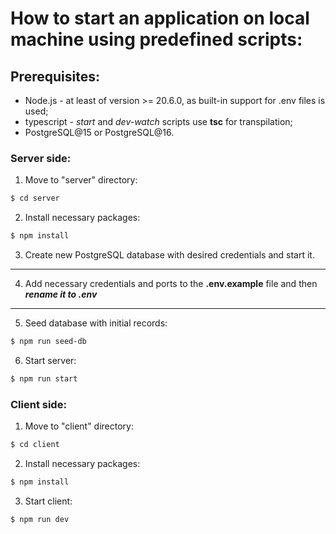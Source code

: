 # How to start an application on local machine using predefined scripts:

## Prerequisites:

- Node.js - at least of version >= 20.6.0, as built-in support for .env files is used;
- typescript - _start_ and _dev-watch_ scripts use **tsc** for transpilation;
- PostgreSQL@15 or PostgreSQL@16.

### Server side:

1. Move to "server" directory:

```bash
$ cd server
```

2. Install necessary packages:

```bash
$ npm install
```

3. Create new PostgreSQL database with desired credentials and start it.

***

4. Add necessary credentials and ports to the **.env.example** file and then ***rename it to .env***

***

5. Seed database with initial records:

```bash
$ npm run seed-db
```

6. Start server:

```bash
$ npm run start
```

### Client side:

1. Move to "client" directory:

```bash
$ cd client
```

2. Install necessary packages:

```bash
$ npm install
```

3. Start client:

```bash
$ npm run dev
```
